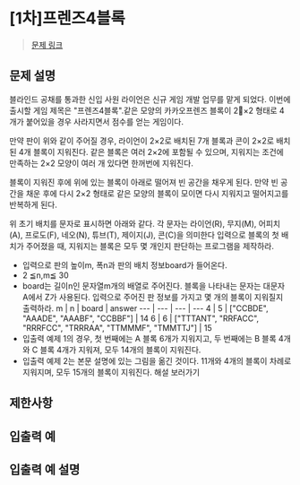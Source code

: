# [1차]프렌즈4블록

> [문제 링크](https://school.programmers.co.kr/learn/courses/30/lessons/17679)

## 문제 설명
블라인드 공채를 통과한 신입 사원 라이언은 신규 게임 개발 업무를 맡게 되었다. 이번에 출시할 게임 제목은 "프렌즈4블록".같은 모양의 카카오프렌즈 블록이 2×2 형태로 4개가 붙어있을 경우 사라지면서 점수를 얻는 게임이다.

만약 판이 위와 같이 주어질 경우, 라이언이 2×2로 배치된 7개 블록과 콘이 2×2로 배치된 4개 블록이 지워진다. 같은 블록은 여러 2×2에 포함될 수 있으며, 지워지는 조건에 만족하는 2×2 모양이 여러 개 있다면 한꺼번에 지워진다.

블록이 지워진 후에 위에 있는 블록이 아래로 떨어져 빈 공간을 채우게 된다.
만약 빈 공간을 채운 후에 다시 2×2 형태로 같은 모양의 블록이 모이면 다시 지워지고 떨어지고를 반복하게 된다.

위 초기 배치를 문자로 표시하면 아래와 같다.
각 문자는 라이언(R), 무지(M), 어피치(A), 프로도(F), 네오(N), 튜브(T), 제이지(J), 콘(C)을 의미한다
입력으로 블록의 첫 배치가 주어졌을 때, 지워지는 블록은 모두 몇 개인지 판단하는 프로그램을 제작하라.
- 입력으로 판의 높이m, 폭n과 판의 배치 정보board가 들어온다.
- 2 ≦n,m≦ 30
- board는 길이n인 문자열m개의 배열로 주어진다. 블록을 나타내는 문자는 대문자 A에서 Z가 사용된다.
입력으로 주어진 판 정보를 가지고 몇 개의 블록이 지워질지 출력하라.
m | n | board | answer
--- | --- | --- | ---
4 | 5 | ["CCBDE", "AAADE", "AAABF", "CCBBF"] | 14
6 | 6 | ["TTTANT", "RRFACC", "RRRFCC", "TRRRAA", "TTMMMF", "TMMTTJ"] | 15
- 입출력 예제 1의 경우, 첫 번째에는 A 블록 6개가 지워지고, 두 번째에는 B 블록 4개와 C 블록 4개가 지워져, 모두 14개의 블록이 지워진다.
- 입출력 예제 2는 본문 설명에 있는 그림을 옮긴 것이다. 11개와 4개의 블록이 차례로 지워지며, 모두 15개의 블록이 지워진다.
해설 보러가기

## 제한사항


## 입출력 예


## 입출력 예 설명

